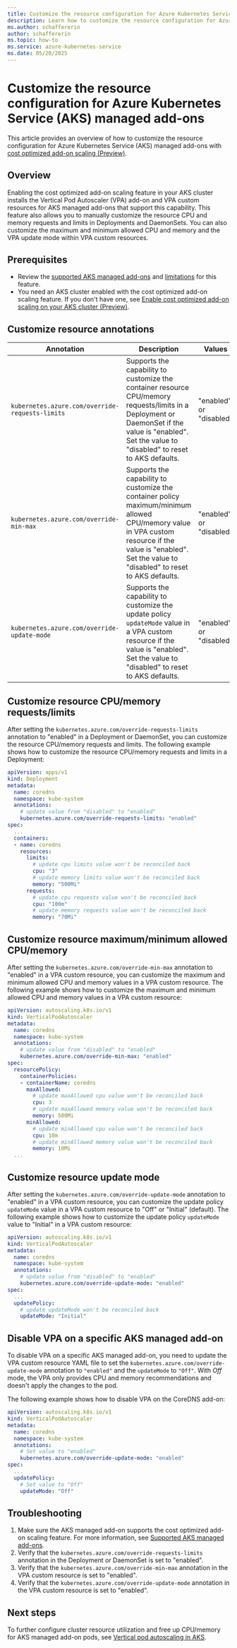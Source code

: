 ```yaml
---
title: Customize the resource configuration for Azure Kubernetes Service (AKS) managed add-ons
description: Learn how to customize the resource configuration for Azure Kubernetes Service (AKS) managed add-ons.
ms.author: schaffererin
author: schaffererin
ms.topic: how-to
ms.service: azure-kubernetes-service
ms.date: 05/20/2025
---
```


# Customize the resource configuration for Azure Kubernetes Service (AKS) managed add-ons

This article provides an overview of how to customize the resource configuration for Azure Kubernetes Service (AKS) managed add-ons with [cost optimized add-on scaling (Preview)](./optimized-addon-scaling.md).

## Overview

Enabling the cost optimized add-on scaling feature in your AKS cluster installs the Vertical Pod Autoscaler (VPA) add-on and VPA custom resources for AKS managed add-ons that support this capability. This feature also allows you to manually customize the resource CPU and memory requests and limits in Deployments and DaemonSets. You can also customize the maximum and minimum allowed CPU and memory and the VPA update mode within VPA custom resources.

## Prerequisites

* Review the [supported AKS managed add-ons](./optimized-addon-scaling.md#supported-aks-add-ons) and [limitations](./optimized-addon-scaling.md) for this feature.
* You need an AKS cluster enabled with the cost optimized add-on scaling feature. If you don't have one, see [Enable cost optimized add-on scaling on your AKS cluster (Preview)](./optimized-addon-scaling.md).

## Customize resource annotations

| Annotation | Description | Values |
| --- | --- | --- |
| `kubernetes.azure.com/override-requests-limits` | Supports the capability to customize the container resource CPU/memory requests/limits in a Deployment or DaemonSet if the value is "enabled". Set the value to "disabled" to reset to AKS defaults. | "enabled" or "disabled" |
| `kubernetes.azure.com/override-min-max` | Supports the capability to customize the container policy maximum/minimum allowed CPU/memory value in VPA custom resource if the value is "enabled". Set the value to "disabled" to reset to AKS defaults. | "enabled" or "disabled" |
| `kubernetes.azure.com/override-update-mode` | Supports the capability to customize the update policy `updateMode` value in a VPA custom resource if the value is "enabled". Set the value to "disabled" to reset to AKS defaults. | "enabled" or "disabled" |

## Customize resource CPU/memory requests/limits

After setting the `kubernetes.azure.com/override-requests-limits` annotation to "enabled" in a Deployment or DaemonSet, you can customize the resource CPU/memory requests and limits. The following example shows how to customize the resource CPU/memory requests and limits in a Deployment:

```yaml
apiVersion: apps/v1
kind: Deployment
metadata:
  name: coredns
  namespace: kube-system
  annotations:
    # update value from "disabled" to "enabled"
    kubernetes.azure.com/override-requests-limits: "enabled"
spec:
  ...
  containers:
  - name: coredns
    resources:
      limits:
        # update cpu limits value won't be reconciled back
        cpu: "3"
        # update memory limits value won't be reconciled back
        memory: "500Mi"
      requests:
        # update cpu requests value won't be reconciled back
        cpu: "100m"
        # update memory requests value won't be reconciled back
        memory: "70Mi"
```

## Customize resource maximum/minimum allowed CPU/memory

After setting the `kubernetes.azure.com/override-min-max` annotation to "enabled" in a VPA custom resource, you can customize the maximum and minimum allowed CPU and memory values in a VPA custom resource. The following example shows how to customize the maximum and minimum allowed CPU and memory values in a VPA custom resource:

```yaml
apiVersion: autoscaling.k8s.io/v1
kind: VerticalPodAutoscaler
metadata:
  name: coredns
  namespace: kube-system
  annotations:
    # update value from "disabled" to "enabled"
    kubernetes.azure.com/override-min-max: "enabled"
spec:
  resourcePolicy:
    containerPolicies:
    - containerName: coredns
      maxAllowed:
        # update maxAllowed cpu value won't be reconciled back
        cpu: 3
        # update maxAllowed memory value won't be reconciled back
        memory: 500Mi
      minAllowed:
        # update minAllowed cpu value won't be reconciled back
        cpu: 10m
        # update minAllowed memory value won't be reconciled back
        memory: 10Mi
  ...
```

## Customize resource update mode

After setting the `kubernetes.azure.com/override-update-mode` annotation to "enabled" in a VPA custom resource, you can customize the update policy `updateMode` value in a VPA custom resource to "Off" or "Initial" (default). The following example shows how to customize the update policy `updateMode` value to "Initial" in a VPA custom resource:

```yaml
apiVersion: autoscaling.k8s.io/v1
kind: VerticalPodAutoscaler
metadata:
  name: coredns
  namespace: kube-system
  annotations:
    # update value from "disabled" to "enabled"
    kubernetes.azure.com/override-update-mode: "enabled"
spec:
  ...
  updatePolicy:
    # update updateMode won't be reconciled back
    updateMode: "Initial"
```

## Disable VPA on a specific AKS managed add-on

To disable VPA on a specific AKS managed add-on, you need to update the VPA custom resource YAML file to set the `kubernetes.azure.com/override-update-mode` annotation to `"enabled"` and the `updateMode` to `"Off"`. With *Off* mode, the VPA only provides CPU and memory recommendations and doesn't apply the changes to the pod.

The following example shows how to disable VPA on the CoreDNS add-on:

```yml
apiVersion: autoscaling.k8s.io/v1
kind: VerticalPodAutoscaler
metadata:
  name: coredns
  namespace: kube-system
  annotations:
    # Set value to "enabled"
    kubernetes.azure.com/override-update-mode: "enabled"
spec:
  ...
  updatePolicy:
    # Set value to "Off"
    updateMode: "Off"
```

## Troubleshooting

1. Make sure the AKS managed add-on supports the cost optimized add-on scaling feature. For more information, see [Supported AKS managed add-ons](./optimized-addon-scaling.md#supported-aks-add-ons).
2. Verify that the `kubernetes.azure.com/override-requests-limits` annotation in the Deployment or DaemonSet is set to "enabled".
3. Verify that the `kubernetes.azure.com/override-min-max` annotation in the VPA custom resource is set to "enabled".
4. Verify that the `kubernetes.azure.com/override-update-mode` annotation in the VPA custom resource is set to "enabled".

## Next steps

To further configure cluster resource utilization and free up CPU/memory for AKS managed add-on pods, see [Vertical pod autoscaling in AKS](./vertical-pod-autoscaler.md).
